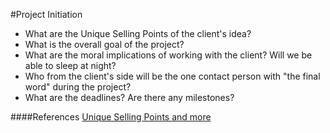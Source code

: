 #Project Initiation

* What are the Unique Selling Points of the client's idea?
* What is the overall goal of the project?
* What are the moral implications of working with the client? Will we be able to sleep at night?
* Who from the client's side will be the one contact person with "the final word" during the project?
* What are the deadlines? Are there any milestones? 


####References
[Unique Selling Points and more](http://www.elezea.com/2013/05/one-ux-deliverable/)

